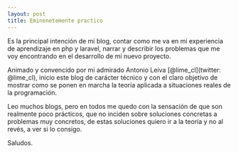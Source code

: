 ```yaml
---
layout: post
title: Eminenetemente practico
---
```


Es la principal intención de mi blog, contar como me va en mi experiencia de aprendizaje en php y laravel, narrar y describir los problemas que me voy encontrando en el desarrollo de mi nuevo proyecto.

Animado y convencido por mi admirado Antonio Leiva [@lime_cl](twitter: @lime_cl), inicio este blog de carácter técnico y con el claro objetivo de mostrar como se ponen en marcha la teoría aplicada a situaciones reales de la programación.

Leo muchos blogs, pero en todos me quedo con la sensación de que son realmente poco prácticos, que no inciden sobre soluciones concretas a problemas muy concretos, de estas soluciones quiero ir a la teoría y no al revés, a ver si lo consigo.

Saludos.

